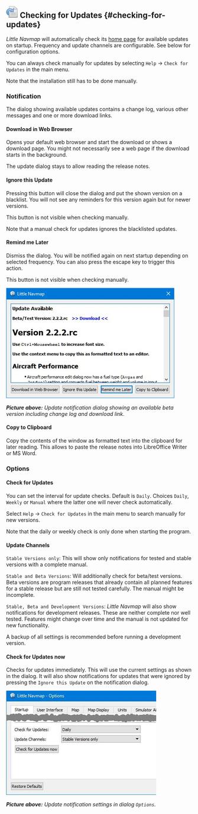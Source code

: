 ## ![Checking for Updates](../images/icons/revert.png "Checking for Updates") Checking for Updates {#checking-for-updates}

_Little Navmap_ will automatically check its [home page](https://albar965.github.io/) for available updates on startup. Frequency and update channels are configurable. See below for configuration options.

You can always check manually for updates by selecting `Help` -&gt; `Check for Updates` in the main menu.

Note that the installation still has to be done manually.

### Notification

The dialog showing available updates contains a change log, various other messages and one or more download links.

#### Download in Web Browser

Opens your default web browser and start the download or shows a download page. You might not necessarily see a web page if the download starts in the background.

The update dialog stays to allow reading the release notes.

#### Ignore this Update

Pressing this button will close the dialog and put the shown version on a blacklist. You will not see any reminders for this version again but for newer versions.

This button is not visible when checking manually.

Note that a manual check for updates ignores the blacklisted updates.

#### Remind me Later

Dismiss the dialog. You will be notified again on next startup depending on selected frequency. You can also press the escape key to trigger this action.

This button is not visible when checking manually.

![Update Notification](../images/updatedialog.jpg "Update Notification")

_**Picture above:** Update notification dialog showing an available beta version including change log and download link._

#### Copy to Clipboard

Copy the contents of the window as formatted text into the clipboard for later reading. This allows to paste the release notes into LibreOffice Writer or MS Word.

### Options

#### Check for Updates

You can set the interval for update checks. Default is `Daily`.
Choices `Daily`, `Weekly` or `Manual` where the latter one will never check automatically.

Select `Help` -&gt; `Check for Updates` in the main menu to search manually for new versions.

Note that the daily or weekly check is only done when starting the program.

#### Update Channels

`Stable Versions only`: This will show only notifications for tested and stable versions with a complete manual.

`Stable and Beta Versions`: Will additionally check for beta/test versions. Beta versions are program releases that already contain all planned features for a stable release but are still not tested carefully. The manual might be incomplete.

`Stable, Beta and Development Versions`: _Little Navmap_ will also show notifications for development releases. These are neither complete nor well tested. Features might change over time and the manual is not updated for new functionality.

A backup of all settings is recommended before running a development version.

#### Check for Updates now

Checks for updates immediately. This will use the current settings as shown in the dialog. It will also show notifications for updates that were ignored by pressing the `Ignore this Update` on the notification dialog.

![Update Options](../images/updateoptions.jpg "Update Options")

_**Picture above:** Update notification settings in dialog _`Options`_._
